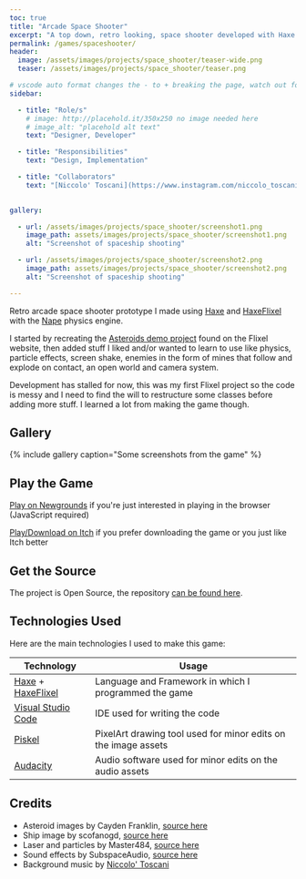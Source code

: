 ```yaml
---
toc: true
title: "Arcade Space Shooter"
excerpt: "A top down, retro looking, space shooter developed with Haxe and HaxeFlixel"
permalink: /games/spaceshooter/
header: 
  image: /assets/images/projects/space_shooter/teaser-wide.png
  teaser: /assets/images/projects/space_shooter/teaser.png

# vscode auto format changes the - to + breaking the page, watch out for that
sidebar: 

  - title: "Role/s"
    # image: http://placehold.it/350x250 no image needed here
    # image_alt: "placehold alt text"
    text: "Designer, Developer"

  - title: "Responsibilities"
    text: "Design, Implementation"

  - title: "Collaborators"
    text: "[Niccolo' Toscani](https://www.instagram.com/niccolo_toscani/?r=nametag) - Background Music Composer"
    

gallery:

  - url: /assets/images/projects/space_shooter/screenshot1.png
    image_path: assets/images/projects/space_shooter/screenshot1.png
    alt: "Screenshot of spaceship shooting"

  - url: /assets/images/projects/space_shooter/screenshot2.png
    image_path: assets/images/projects/space_shooter/screenshot2.png
    alt: "Screenshot of spaceship shooting"

---
```


Retro arcade space shooter prototype I made using [Haxe](https://haxe.org/) and [HaxeFlixel](https://haxeflixel.com/) with the [Nape](https://joecreates.github.io/napephys/index.html) physics engine.

I started by recreating the [Asteroids demo project](https://haxeflixel.com/demos/FlxTeroids/) found on the Flixel website, then added stuff I liked and/or wanted to learn to use like physics, particle effects, screen shake, enemies in the form of mines that follow and explode on contact, an open world and camera system.

Development has stalled for now, this was my first Flixel project so the code is messy and I need to find the will to restructure some classes before adding more stuff. I learned a lot from making the game though.

## Gallery

{% include gallery caption="Some screenshots from the game" %}

## Play the Game

[Play on Newgrounds](https://www.newgrounds.com/portal/view/754129) if you're just interested in playing in the browser (JavaScript required)

[Play/Download on Itch](https://www.newgrounds.com/portal/view/754129) if you prefer downloading the game or you just like Itch better

## Get the Source

The project is Open Source, the repository [can be found here](https://github.com/Gioele-Bencivenga/FlixelGame).

## Technologies Used

Here are the main technologies I used to make this game:

| Technology | Usage |
| ----------- | ----------- |
| [Haxe](https://haxe.org/) + [HaxeFlixel](https://haxeflixel.com/) | Language and Framework in which I programmed the game |
| [Visual Studio Code](https://code.visualstudio.com/) | IDE used for writing the code |
| [Piskel](https://www.piskelapp.com/) | PixelArt drawing tool used for minor edits on the image assets |
| [Audacity](https://www.audacityteam.org/) | Audio software used for minor edits on the audio assets |

## Credits

- Asteroid images by Cayden Franklin, [source here](https://opengameart.org/content/pixel-art-2d-asteroid-pack)
- Ship image by scofanogd, [source here](https://opengameart.org/content/spaceship-9)
- Laser and particles by Master484, [source here](https://opengameart.org/content/bullet-collection-1-m484)
- Sound effects by SubspaceAudio, [source here](https://opengameart.org/content/512-sound-effects-8-bit-style)
- Background music by [Niccolo' Toscani](https://www.instagram.com/niccolo_toscani?r=nametag)

